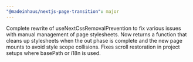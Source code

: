 ```yaml
---
"@madeinhaus/nextjs-page-transition": major
---
```


Complete rewrite of useNextCssRemovalPrevention to fix various issues with manual management of page stylesheets.
Now returns a function that cleans up stylesheets when the out phase is complete and the new page mounts to avoid style scope collisions.
Fixes scroll restoration in project setups where basePath or i18n is used.
